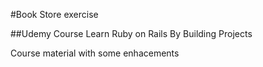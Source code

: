#Book Store exercise

##Udemy Course Learn Ruby on Rails By Building Projects

Course material with some enhacements